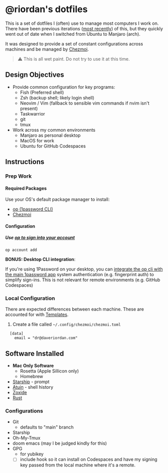 # @riordan's dotfiles
This is a set of dotfiles I (often) use to manage most computers I work on. There have been previous iterations ([most recently](https://github.com/riordan/dotfiles/tree/f689b3069f14125833b020b64efad378ed321655)) of this, but they quickly went out of date when I switched from Ubuntu to Manjaro (arch).

It was designed to provide a set of constant configurations across machines and be managed by [Chezmoi](https://www.chezmoi.io/).

> :warning: This is all wet paint. Do not try to use it at this time.

## Design Objectives
- Provide common configuration for key programs:
    - Fish (Preferred shell)
    - Zsh (backup shell; likely login shell)
    - Neovim / Vim (fallback to sensible vim commands if nvim isn't present)
    - Taskwarrior
    - git
    - tmux
- Work across my common environments
    - Manjaro as personal desktop
    - MacOS for work
    - Ubuntu for GitHub Codespaces

## Instructions

### Prep Work

#### Required Packages
Use your OS's default package manager to install:
- [op (1password CLI)](https://1password.com/downloads/command-line/)
- [Chezmoi](https://www.chezmoi.io)

#### Configuration
##### Use [op to sign into your account](https://developer.1password.com/docs/cli/sign-in-manually/)

```shell
op account add
```

**BONUS: Desktop CLI integration**:

If you're using 1Password on your desktop, you can [integrate the op cli with the main 1password app](https://developer.1password.com/docs/cli/app-integration) system authentication (e.g. fingerprint auth) to simplify sign-ins. This is not relevant for remote environments (e.g. GitHub Codespaces)


### Local Configuration
There are expected differences between each machine. These are accounted for with [Templates](https://www.chezmoi.io/user-guide/manage-machine-to-machine-differences/#use-templates).

1. Create a file called `~/.config/chezmoi/chezmoi.toml`

```
  [data]
    email = "dr@daveriordan.com"
```

## Software Installed
- **Mac Only Software**
  - Rosetta (Apple Sillicon only)
  - Homebrew
- [Starship](https://starship.rs/) - prompt
- [Atuin](https://github.com/ellie/atuin) - shell history
- [Zoxide](https://github.com/ajeetdsouza/zoxide)
- [Rust](https://rust-lang.org)
### Configurations
- Git
  - defaults to "main" branch
- Starship
- Oh-My-Tmux
- doom emacs (may I be judged kindly for this)
- GPG
  - for yubikey
  - [ ] include hook so it can install on Codespaces and have my signing key passed from the local machine where it's a remote.
